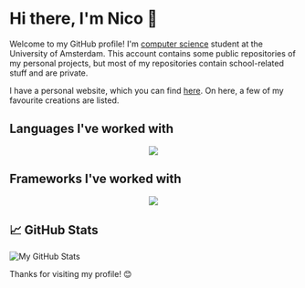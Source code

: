 # Hi there, I'm Nico 👋

Welcome to my GitHub profile! I'm [computer science](https://www.uva.nl/programmas/bachelors/informatica/informatica.html) student at the University of Amsterdam. This account contains some public repositories of my personal projects, but most of my repositories contain school-related stuff and are private.

I have a personal website, which you can find [here](https://niconap.dev). On here, a few of my favourite creations are listed.

## Languages I've worked with
<p align="center">
    <img src="https://skillicons.dev/icons?i=html,css,js,php,c,py&theme=light" />
</p>

## Frameworks I've worked with
<p align="center">
    <img src="https://skillicons.dev/icons?i=react,express,nextjs&theme=light" />
</p>

## 📈 GitHub Stats

![My GitHub Stats](https://github-readme-stats.vercel.app/api?username=niconap&show_icons=true&count_private=true&hide=prs&theme=radical)

Thanks for visiting my profile! 😊

